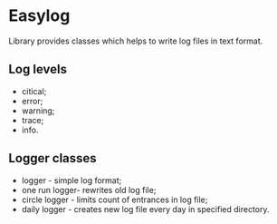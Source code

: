 # Easylog

Library provides classes which helps to write log files in text format.

## Log levels

* citical;
* error;
* warning;
* trace;
* info.


## Logger classes

* logger - simple log format;
* one run logger- rewrites old log file;
* circle logger - limits count of entrances in log file;
* daily logger - creates new log file every day in specified directory.
